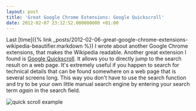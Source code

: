```yaml
---
layout: post
title: 'Great Google Chrome Extensions: Google Quickscroll'
date: 2012-02-07 23:12:52.000000000 +01:00
---
```

Last [time]({% link _posts/2012-02-06-great-google-chrome-extensions-wikipedia-beautifier.markdown %}) I wrote about another Google Chrome extensions, that makes the Wikipedia readable. Another great extension I found is <a href="https://chrome.google.com/webstore/detail/okanipcmceoeemlbjnmnbdibhgpbllgc" title="chrome extension site">Google Quickscroll</a>. It allows you to directly jump to the search result on a web page. It's extremely useful if you happen to search for technical details that can be found somewhere on a web page that is several screens long. This way you don't have to use the search function and try to be your own little manual search engine by entering your search term _again_ in the search field.

<img src="https://lh5.googleusercontent.com/t8m1r7UgdRhJn7Pflfwu9Xun_X0QNZDkxPVKA9FX52wIG5-VIarGsQt3nb25OZKHMz7EtvD9=s640-h400-e365" alt="quick scroll example" />